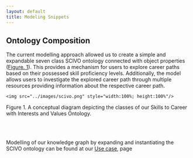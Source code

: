 ```yaml
---
layout: default
title: Modeling Snippets
---
```


<article class="mb-5" id="modeling">
<content>
  
  
<h2 id="modelingabout">Ontology Composition</h2>
  <p>The current modelling approach allowed us to create a simple and expandable seven class SCIVO ontology connected with object properties (<a href="#fig1">Figure. 1</a>). This provides a mechanism for users to explore career paths based on their possessed skill proficiency levels. Additionally, the model allows users to investigate the explored career path through multiple resources providing information about the respective career path. </p>
    
	<img src="../images/scivo.png" style="width:100%; height:100%"/>  
  <caption id="fig1">Figure 1. A conceptual diagram depicting the classes of our Skills to Career with Interests and Values Ontology.</caption>

<br><br>

<p>Modelling of our knowledge graph by expanding and instantiating the SCIVO ontology can be found at our <a href="https://tetherless-world.github.io/sciv-ontology/usecase/">Use case</a>, page</p>
 
 </content>
 
 